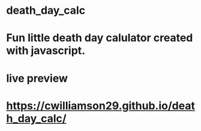 # death_day_calc
# Fun little death day calulator created with javascript.
#
# live preview
# https://cwilliamson29.github.io/death_day_calc/